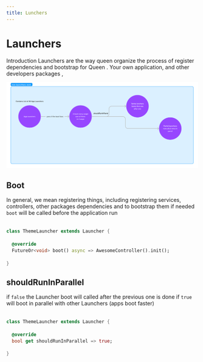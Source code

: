```yaml
---
title: Lunchers
---
```


# Launchers

Introduction
Launchers are the way queen organize the process of register dependencies and bootstrap for Queen . Your own application, and other developers packages ,

![How Pipes Work](./assets/how/launchers_work.png)
 
 

## Boot

In general, we mean registering things, including registering services, controllers, other packages dependencies and to bootstrap them if needed `boot` will be called before the application run

```dart

class ThemeLauncher extends Launcher {

  @override
  FutureOr<void> boot() async => AwesomeController().init();

}


```

## shouldRunInParallel

if `false` the Launcher boot will called after the previous one is done
if `true` will boot in parallel with other Launchers (apps boot faster)

```dart

class ThemeLauncher extends Launcher {

  @override
  bool get shouldRunInParallel => true;

}


```
